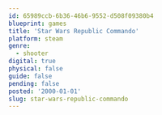 ```yaml
---
id: 65989ccb-6b36-46b6-9552-d508f09380b4
blueprint: games
title: 'Star Wars Republic Commando'
platform: steam
genre:
  - shooter
digital: true
physical: false
guide: false
pending: false
posted: '2000-01-01'
slug: star-wars-republic-commando
---
```

